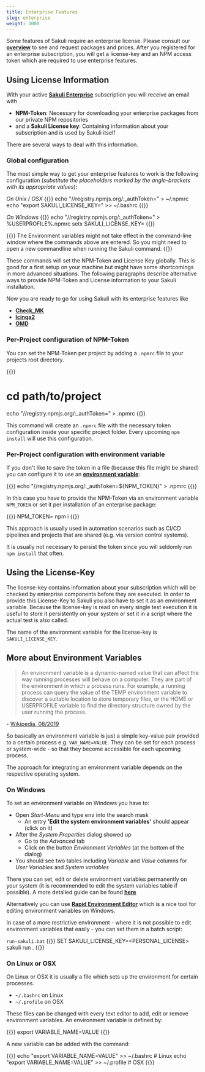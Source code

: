 ```yaml
---
title: Enterprise Features
slug: enterprise
weight: 3000
---
```


Some features of Sakuli require an enterprise license. Please consult our **[overview](/enterprise)** to see and request packages and prices. After you registered for an enterprise subscription, you will get a license-key and an NPM access token which are required to use enterprise features.

## Using License Information

With your active **[Sakuli Enterprise](/enterprise)** subscription you will receive an email with

- __NPM-Token__: Necessary for downloading your enterprise packages from our private NPM repositories
- and a __Sakuli License key__: Containing information about your subscription and is used by Sakuli itself

There are several ways to deal with this information. 

### Global configuration
The most simple way to get your enterprise features to work is the following configuration (_substitute the placeholders marked by the angle-brackets with its appropriate values_):

_On Unix / OSX_
{{<highlight bash>}}
echo "//registry.npmjs.org/:_authToken=<Put your personal NPM-TOKEN here>" > ~/.npmrc
echo "export SAKULI_LICENSE_KEY=<Put your personal SAKULI-LICENSE-KEY here>" >> ~/.bashrc
{{</highlight>}}

_On Windows_
{{<highlight bash>}}
echo "//registry.npmjs.org/:_authToken=<Put your personal NPM-TOKEN here>" > %USERPROFILE%\.npmrc
setx SAKULI_LICENSE_KEY=<Put your personal SAKULI-LICENSE-KEY here>
{{</highlight>}}

{{<alert>}}
The Environment variables might not take effect in the command-line window where the commands above are entered. So you might need to open a new commandline when running the Sakuli command.
{{</alert>}}

These commands will set the NPM-Token and License Key globally. This is good for a first setup on your machine but might have some shortcomings in more advanced situations. The following paragraphs describe alternative ways to provide NPM-Token and License information to your Sakuli installation.

Now you are ready to go for using Sakuli with its enterprise features like

- **[Check_MK](check_mk-forwarder)** 
- **[Icinga2](icinga2-forwarder)** 
- **[OMD](omd-forwarder)** 

### Per-Project configuration of NPM-Token

You can set the NPM-Token per project by adding a `.npmrc` file to your projects root directory.

{{<highlight bash>}}
# cd path/to/project
echo "//registry.npmjs.org/:_authToken=<Put your personal NPM-TOKEN here>" > .npmrc
{{</highlight>}}

This command will create an `.npmrc` file with the necessary token configuration inside your specific project folder. Every upcoming `npm install` will use this configuration. 

### Per-Project configuration with environment variable
If you don't like to save the token in a file (because this file might be shared) you can configure it to use an **[environment variable](#more-about-environment-variables)**:

{{<highlight bash>}}
echo "//registry.npmjs.org/:_authToken=\${NPM_TOKEN}" > .npmrc
{{</highlight>}}

In this case you have to provide the NPM-Token via an environment variable `NPM_TOKEN` or set it per installation of an enterprise package:

{{<highlight bash>}}
NPM_TOKEN=<Put your personal NPM-TOKEN here> npm i <ENTERPRISE-PACKAGE>
{{</highlight>}}

This approach is usually used in automation scenarios such as CI/CD pipelines and projects that are shared (e.g. via version control systems).

It is usually not necessary to persist the token since you will seldomly run `npm install` that often.

## Using the License-Key

The license-key contains information about your subscription which will be checked by enterprise components before they are executed. In order to provide this License-Key to Sakuli you also have to set it as an environment variable. Because the license-key is read on every single test execution it is useful to store it persistently on your system or set it in a script where the actual test is also called.

The name of the environment variable for the license-key is `SAKULI_LICENSE_KEY`.

## More about Environment Variables

> An environment variable is a dynamic-named value that can affect the way running processes will behave on a computer.
> They are part of the environment in which a process runs. For example, a running process can query the value of the TEMP environment variable to discover a suitable location to store temporary files, or the HOME or USERPROFILE variable to find the directory structure owned by the user running the process.

\- [Wikipedia, 08/2019](https://en.wikipedia.org/wiki/Environment_variable)

So basically an environment variable is just a simple key-value pair provided to a certain process e.g. `VAR_NAME=VALUE`. They can be set for each process or system-wide - so that they become accessible for each upcoming process.

The approach for integrating an environment variable depends on the respective operating system.

### On Windows 

To set an environment variable on Windows you have to:

- Open _Start-Menu_ and type <kbd>env</kbd> into the search mask
  - An entry **'Edit the system environment variables'** should appear (click on it)
- After the _System Properties_ dialog showed up
  - Go to the _Advanced_ tab
  - Click on the button _Environment Variables_ (at the bottom of the dialog)
- You should see two tables including _Variable_ and _Value_ columns for _User Variables_ and _System variables_

There you can set, edit or delete environment variables permanently on your system (it is recommended to edit the system variables table if possible). A more detailed guide can be found [**here**](https://www.architectryan.com/2018/03/17/add-to-the-path-on-windows-10/)

Alternatively you can use **[Rapid Environment Editor](https://www.rapidee.com/en/about)** which is a nice tool for editing environment variables on Windows.

In case of a more restrictive environment - where it is not possible to edit environment variables that easily - you can set them in a batch script:

`run-sakuli.bat`
{{<highlight batch>}}
SET SAKULI_LICENSE_KEY=<PERSONAL_LICENSE>
sakuli run .
{{</highlight>}}

### On Linux or OSX

On Linux or OSX it is usually a file which sets up the environment for certain processes.

- `~/.bashrc` on Linux
- `~/.profile` on OSX

These files can be changed with every text editor to add, edit or remove environment variables. An environment variable is defined by:

{{<highlight bash>}}
export VARIABLE_NAME=VALUE
{{</highlight>}}

A new variable can be added with the command:

{{<highlight bash>}}
echo "export VARIABLE_NAME=VALUE" >> ~/.bashrc  # Linux
echo "export VARIABLE_NAME=VALUE" >> ~/.profile # OSX
{{</highlight>}}

